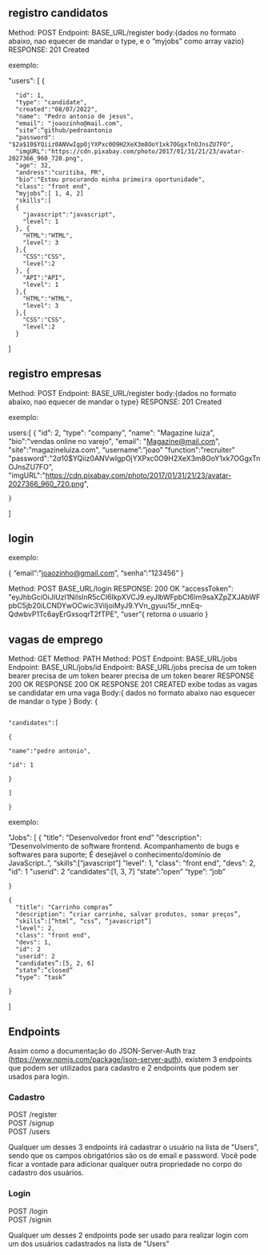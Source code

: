 

## registro candidatos ##

Method: POST
Endpoint: BASE_URL/register
body:{dados no formato abaixo, nao equecer de mandar o type, e o “myjobs” como array vazio}
RESPONSE: 201 Created

exemplo:

  "users": [
    {
      
      "id": 1,
      "type": "candidate",
      "created":"08/07/2022",
      "name": "Pedro antonio de jesus",
      "email": "joaozinho@mail.com",
      “site”:”github/pedroantonio
      "password": "$2a$10$YQiiz0ANVwIgpOjYXPxc0O9H2XeX3m8OoY1xk7OGgxTnOJnsZU7FO",
      "imgURL":"https://cdn.pixabay.com/photo/2017/01/31/21/23/avatar-2027366_960_720.png",
      "age": 32,
      "andress":"curitiba, PR",
      "bio":"Estou procurando minha primeira oportunidade",
      "class": "front end",
      “myjobs”:[ 1, 4, 2]
      "skills":[
      {
        "javascript":"javascript",
        "level": 1
      }, {
        "HTML":"HTML",
        "level": 3
      },{
        "CSS":"CSS",
        "level":2
      }, {
        "API":"API",
        "level": 1
      },{
        "HTML":"HTML",
        "level": 3
      },{
        "CSS":"CSS",
        "level":2
      }
]


## registro empresas ##

Method: POST
Endpoint: BASE_URL/register
body:{dados no formato abaixo, nao equecer de mandar o type}
RESPONSE: 201 Created

exemplo:

   users:[
     {
      "id": 2,
      "type": "company",
      "name": "Magazine luiza",
      "bio":"vendas online no varejo",
      "email": "Magazine@mail.com",
      "site":"magazineluiza.com",
      “username”:”joao”
      "function":"recruiter"
      "password":"$2a$10$YQiiz0ANVwIgpOjYXPxc0O9H2XeX3m8OoY1xk7OGgxTnOJnsZU7FO",
      "imgURL":"https://cdn.pixabay.com/photo/2017/01/31/21/23/avatar-2027366_960_720.png",
      
    }
  ]


## login ##

exemplo: 

{
“email”:”joaozinho@gmail.com”,
“senha”:”123456”
}


Method: POST
BASE_URL/login
RESPONSE: 200 OK
"accessToken": "eyJhbGciOiJIUzI1NiIsInR5cCI6IkpXVCJ9.eyJlbWFpbCI6Im9saXZpZXJAbWFpbC5jb20iLCNDYwOCwic3ViIjoiMyJ9.YVn_gyuu15r_mnEq-QdwbvP1Tc6ayErGxsoqrT2fTPE",
“user”{
retorna o usuario
}


## vagas de emprego ##


Method: GET                                                       Method: PATH                                        Method: POST 
Endpoint: BASE_URL/jobs                                           Endpoint: BASE_URL/jobs/id                          Endpoint: BASE_URL/jobs
precisa de um token bearer                                        precisa de um token bearer                          precisa de um token bearer
RESPONSE 200 OK                                                   RESPONSE 200 OK                                     RESPONSE 201 CREATED
exibe todas as vagas                                              se candidatar em uma vaga                           Body:{ dados no formato abaixo 
                                                                                                                      nao esquecer de mandar o type }
                                                                               Body:  {
                                              
                                                                                                 "candidates":[
                                                                                                           {
                                                                                                           "name":"pedro antonio",
                                                                                                            "id": 1
                                                                                                             }
                                                                                                     ]
                                                                                           }
                                                                                                  
    
 exemplo:
  
  "Jobs": [
    {
      "title": "Desenvolvedor front end”
      "description": “Desenvolvimento de software frontend. Acompanhamento de bugs e softwares para suporte; É desejável o conhecimento/domínio de JavaScript..”,
      “skills”:[“javascript”]
      "level": 1,
      "class": "front end",
      "devs": 2,
      "id": 1
      "userid": 2
      “candidates”:[1, 3, 7]
      “state”:”open”
      “type”: “job”
      
    }

    {
      "title": "Carrinho compras”
      "description": “criar carrinho, salvar produtos, somar preços”,
      “skills”:[“html”, “css”, “javascript”]
      "level": 2,
      "class": "front end",
      "devs": 1,
      "id": 2
      "userid": 2
      “candidates”:[5, 2, 6]
      “state”:”closed”
      “type”: “task”
      
    }
   
  ]
                                                                                                  
                                                                                                  

## Endpoints

Assim como a documentação do JSON-Server-Auth traz (https://www.npmjs.com/package/json-server-auth), existem 3 endpoints que podem ser utilizados para cadastro e 2 endpoints que podem ser usados para login.

### Cadastro

POST /register <br/>
POST /signup <br/>
POST /users

Qualquer um desses 3 endpoints irá cadastrar o usuário na lista de "Users", sendo que os campos obrigatórios são os de email e password.
Você pode ficar a vontade para adicionar qualquer outra propriedade no corpo do cadastro dos usuários.


### Login

POST /login <br/>
POST /signin

Qualquer um desses 2 endpoints pode ser usado para realizar login com um dos usuários cadastrados na lista de "Users"
